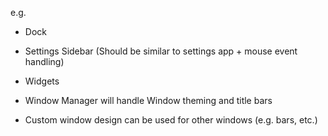 e.g.
- Dock
- Settings Sidebar (Should be similar to settings app + mouse event handling)
- Widgets

- Window Manager will handle Window theming and title bars
- Custom window design can be used for other windows (e.g. bars, etc.)